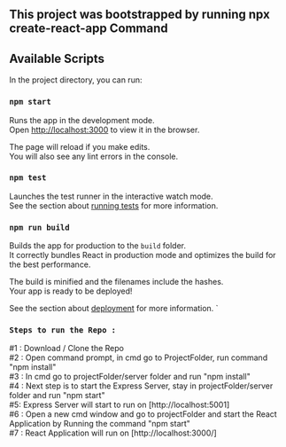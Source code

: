 ## This project was bootstrapped by running npx create-react-app Command

## Available Scripts

In the project directory, you can run:

### `npm start`

Runs the app in the development mode.<br />
Open [http://localhost:3000](http://localhost:3000) to view it in the browser.

The page will reload if you make edits.<br />
You will also see any lint errors in the console.

### `npm test`

Launches the test runner in the interactive watch mode.<br />
See the section about [running tests](https://facebook.github.io/create-react-app/docs/running-tests) for more information.

### `npm run build`

Builds the app for production to the `build` folder.<br />
It correctly bundles React in production mode and optimizes the build for the best performance.

The build is minified and the filenames include the hashes.<br />
Your app is ready to be deployed!

See the section about [deployment](https://facebook.github.io/create-react-app/docs/deployment) for more information.
`
### `Steps to run the Repo : `
#1 : Download / Clone the Repo\
#2 : Open command prompt, in cmd go to ProjectFolder, run command "npm install"<br/>
#3 : In cmd go to projectFolder/server folder and run "npm install"</br>
#4 : Next step is to start the Express Server, stay in projectFolder/server folder and run "npm start" </br>
#5: Express Server will start to run on [http://localhost:5001] <br/>
#6 : Open a new cmd window and go to projectFolder and start the React Application by Running the command "npm start" </br>
#7 : React Application will run on [http://localhost:3000/]



#
